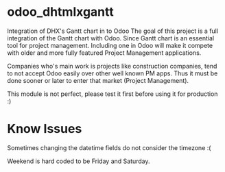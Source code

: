 # odoo_dhtmlxgantt
Integration of DHX's Gantt chart in to Odoo
The goal of this project is a full integration of the Gantt chart with Odoo. 
Since Gantt chart is an essential tool for project management.
Including one in Odoo will make it compete with older and more fully featured Project Management applications.

Companies who's main work is projects like construction companies, tend to not accept Odoo easily over other well known PM apps.
Thus it must be done sooner or later to enter that market (Project Management).

This module is not perfect, please test it first before using it for production :)

# Know Issues
Sometimes changing the datetime fields do not consider the timezone :(

Weekend is hard coded to be Friday and Saturday.

